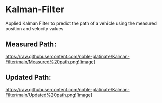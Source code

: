 # Kalman-Filter

Applied Kalman Filter to predict the path of a vehicle using the measured position and velocity values

## Measured Path:

https://raw.githubusercontent.com/noble-platinate/Kalman-Filter/main/Measured%20path.png![image]

## Updated Path:

https://raw.githubusercontent.com/noble-platinate/Kalman-Filter/main/Updated%20path.png![image]
